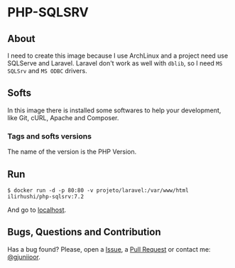 # PHP-SQLSRV

## About

I need to create this image because I use ArchLinux and a project need use SQLServe and Laravel. Laravel don't work as well with `dblib`, so I need `MS SQLSrv` and `MS ODBC` drivers.

## Softs

In this image there is installed some softwares to help your development, like Git, cURL, Apache and Composer.

### Tags and softs versions

The name of the version is the PHP Version.

## Run

~~~
$ docker run -d -p 80:80 -v projeto/laravel:/var/www/html ilirhushi/php-sqlsrv:7.2
~~~

And go to [localhost](http://localhost).

## Bugs, Questions and Contribution

Has a bug found? Please, open a [Issue](https://github.com/gjuniioor/docker-php-sqlsrv/issues), a [Pull Request](https://github.com/gjuniioor/docker-php-sqlsrv/pulls) or contact me: [@gjuniioor](https://github.com/gjuniioor).
